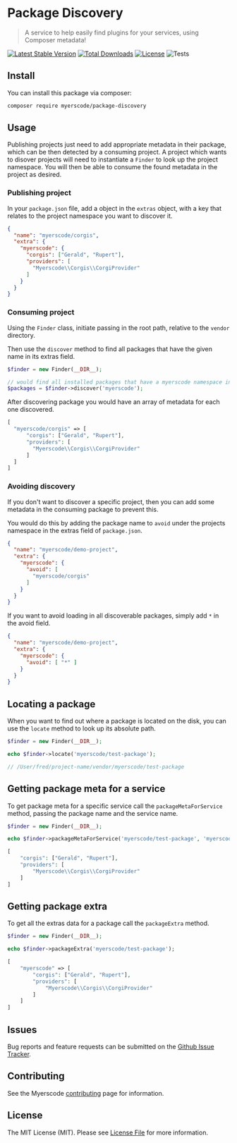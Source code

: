 # Package Discovery
> A service to help easily find plugins for your services, using Composer metadata!

[![Latest Stable Version](https://poser.pugx.org/myerscode/package-discovery/v/stable)](https://packagist.org/packages/myerscode/package-discovery)
[![Total Downloads](https://poser.pugx.org/myerscode/package-discovery/downloads)](https://packagist.org/packages/myerscode/package-discovery)
[![License](https://poser.pugx.org/myerscode/package-discovery/license)](https://packagist.org/packages/myerscode/package-discovery)
![Tests](https://github.com/myerscode/package-discovery/workflows/tests/badge.svg?branch=main)


## Install

You can install this package via composer:

``` bash
composer require myerscode/package-discovery
```

## Usage

Publishing projects just need to add appropriate metadata in their package, which can be then detected by a consuming 
project. A project which wants to disover projects will need to instantiate a `Finder` to look up the project namespace.
You will then be able to consume the found metadata in the project as desired.

### Publishing project

In your `package.json` file, add a object in the `extras` object, with a key that relates to the project namespace you
want to discover it.

```json
{
  "name": "myerscode/corgis",
  "extra": {
    "myerscode": {
      "corgis": ["Gerald", "Rupert"],
      "providers": [
        "Myerscode\\Corgis\\CorgiProvider"
      ]
    }
  }
}
```

### Consuming project

Using the `Finder` class, initiate passing in the root path, relative to the `vendor` directory.

Then use the `discover` method to find all packages that have the given name in its extras field.

```php
$finder = new Finder(__DIR__);

// would find all installed packages that have a myerscode namespace in the extras
$packages = $finder->discover('myerscode');
```

After discovering package you would have an array of metadata for each one discovered.

```php
[
  "myerscode/corgis" => [
      "corgis": ["Gerald", "Rupert"],
      "providers": [
        "Myerscode\\Corgis\\CorgiProvider"
      ]
  ]
]
```

### Avoiding discovery

If you don't want to discover a specific project, then you can add some metadata in the consuming package to prevent this.

You would do this by adding the package name to `avoid` under the projects namespace in the extras field of `package.json`.

```json
{
  "name": "myerscode/demo-project",
  "extra": {
    "myerscode": {
      "avoid": [
        "myerscode/corgis"
      ]
    }
  }
}
```

If you want to avoid loading in all discoverable packages, simply add `*` in the avoid field.

```json
{
  "name": "myerscode/demo-project",
  "extra": {
    "myerscode": {
      "avoid": [ "*" ]
    }
  }
}
```

## Locating a package

When you want to find out where a package is located on the disk, you can use the `locate` method to look up its absolute 
path.

```php 
$finder = new Finder(__DIR__);

echo $finder->locate('myerscode/test-package');

// /User/fred/project-name/vendor/myerscode/test-package
```

## Getting package meta for a service

To get package meta for a specific service call the `packageMetaForService` method, passing the package name and the service name.

```php 
$finder = new Finder(__DIR__);

echo $finder->packageMetaForService('myerscode/test-package', 'myerscode');

[
    "corgis": ["Gerald", "Rupert"],
    "providers": [
        "Myerscode\\Corgis\\CorgiProvider"
    ]
]
```

## Getting package extra

To get all the extras data for a package call the `packageExtra` method.

```php 
$finder = new Finder(__DIR__);

echo $finder->packageExtra('myerscode/test-package');

[
    "myerscode" => [
        "corgis": ["Gerald", "Rupert"],
        "providers": [
            "Myerscode\\Corgis\\CorgiProvider"
        ]
    ]
]
```

## Issues

Bug reports and feature requests can be submitted on the [Github Issue Tracker](https://github.com/myerscode/package-discovery/issues).

## Contributing

See the Myerscode [contributing](https://github.com/myerscode/docs/blob/master/contributing.md) page for information.

## License

The MIT License (MIT). Please see [License File](LICENSE) for more information.
